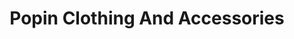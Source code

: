 ---
title: "Popin Clothing And Accessories"
url: /pittsburg/popin-clothing-and-accessories/
shop: clothes
---
